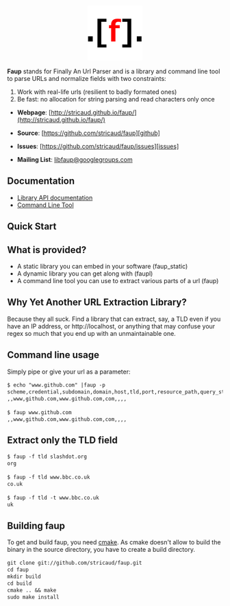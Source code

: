 <p align="center"><img src="doc/images/faup-logo.png"/></p>

**Faup** stands for Finally An Url Parser and is a library and command line tool to parse URLs and normalize fields with two constraints:
 1. Work with real-life urls (resilient to badly formated ones)
 2. Be fast: no allocation for string parsing and read characters only once

 * **Webpage**: [http://stricaud.github.io/faup/](http://stricaud.github.io/faup/)

 * **Source**: [https://github.com/stricaud/faup][github]
 * **Issues**: [https://github.com/stricaud/faup/issues][issues]
 * **Mailing List**: [libfaup@googlegroups.com](https://groups.google.com/d/forum/libfaup)

## Documentation

* [Library API documentation][libdoc]
* [Command Line Tool][clidoc]

## Quick Start

What is provided?
-----------------

* A static library you can embed in your software (faup_static)
* A dynamic library you can get along with (faupl)
* A command line tool you can use to extract various parts of a url (faup)

Why Yet Another URL Extraction Library?
---------------------------------------

Because they all suck. Find a library that can extract, say, a TLD even if you have 
an IP address, or http://localhost, or anything that may confuse your regex so much
that you end up with an unmaintainable one.

Command line usage
------------------

Simply pipe or give your url as a parameter:

	$ echo "www.github.com" |faup -p
	scheme,credential,subdomain,domain,host,tld,port,resource_path,query_string,fragment
	,,www,github.com,www.github.com,com,,,,

	$ faup www.github.com
	,,www,github.com,www.github.com,com,,,,


Extract only the TLD field
--------------------------

	$ faup -f tld slashdot.org
	org

	$ faup -f tld www.bbc.co.uk
	co.uk

	$ faup -f tld -t www.bbc.co.uk
	uk


Building faup
-------------

To get and build faup, you need [cmake](http://www.cmake.org/). As cmake doesn't allow
to build the binary in the source directory, you have to create a build directory.

    git clone git://github.com/stricaud/faup.git
    cd faup
    mkdir build
    cd build
    cmake .. && make
    sudo make install


[github]: https://github.com/stricaud/faup
[issues]: https://github.com/stricaud/faup/issues
[libdoc]: doc/library.md
[clidoc]: doc/cli.md
